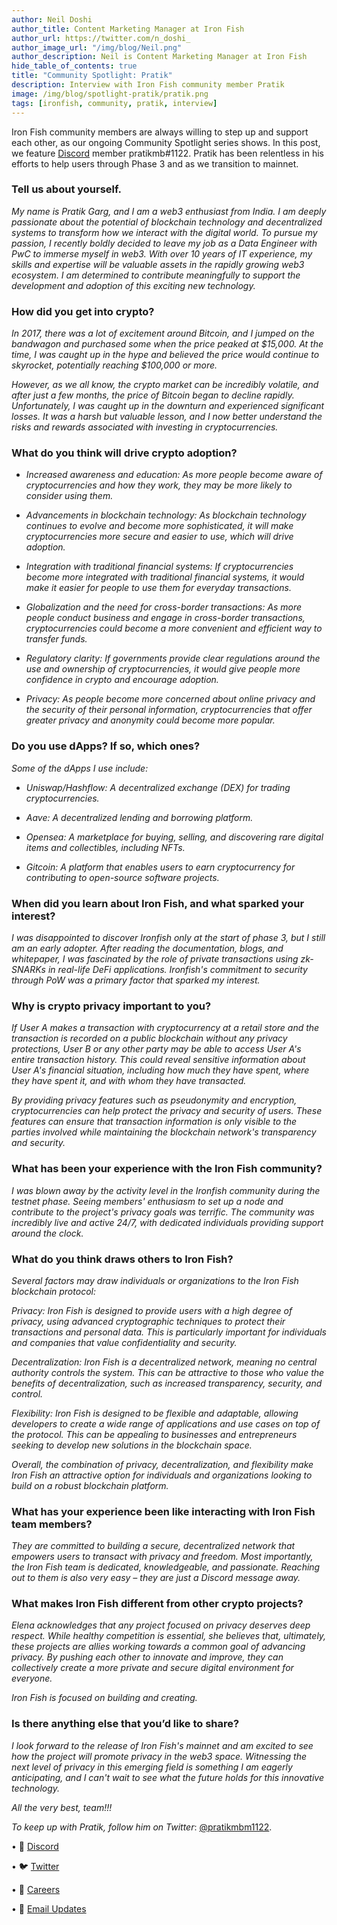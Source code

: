```yaml
---
author: Neil Doshi
author_title: Content Marketing Manager at Iron Fish
author_url: https://twitter.com/n_doshi_
author_image_url: "/img/blog/Neil.png"
author_description: Neil is Content Marketing Manager at Iron Fish
hide_table_of_contents: true
title: "Community Spotlight: Pratik"
description: Interview with Iron Fish community member Pratik
image: /img/blog/spotlight-pratik/pratik.png
tags: [ironfish, community, pratik, interview]
---
```


Iron Fish community members are always willing to step up and support each other, as our ongoing Community Spotlight series shows. In this post, we feature [Discord](https://discord.ironfish.network) member pratikmb#1122. Pratik has been relentless in his efforts to help users through Phase 3 and as we transition to mainnet.

### Tell us about yourself.

*My name is Pratik Garg, and I am a web3 enthusiast from India. I am deeply passionate about the potential of blockchain technology and decentralized systems to transform how we interact with the digital world. To pursue my passion, I recently boldly decided to leave my job as a Data Engineer with PwC to immerse myself in web3. With over 10 years of IT experience, my skills and expertise will be valuable assets in the rapidly growing web3 ecosystem. I am determined to contribute meaningfully to support the development and adoption of this exciting new technology.*

### How did you get into crypto?

*In 2017, there was a lot of excitement around Bitcoin, and I jumped on the bandwagon and purchased some when the price peaked at $15,000. At the time, I was caught up in the hype and believed the price would continue to skyrocket, potentially reaching $100,000 or more.*

*However, as we all know, the crypto market can be incredibly volatile, and after just a few months, the price of Bitcoin began to decline rapidly. Unfortunately, I was caught up in the downturn and experienced significant losses. It was a harsh but valuable lesson, and I now better understand the risks and rewards associated with investing in cryptocurrencies.*

### What do you think will drive crypto adoption?


-   *Increased awareness and education: As more people become aware of cryptocurrencies and how they work, they may be more likely to consider using them.*
    
-   *Advancements in blockchain technology: As blockchain technology continues to evolve and become more sophisticated, it will make cryptocurrencies more secure and easier to use, which will drive adoption.*
    
-   *Integration with traditional financial systems: If cryptocurrencies become more integrated with traditional financial systems, it would make it easier for people to use them for everyday transactions.*
    
-   *Globalization and the need for cross-border transactions: As more people conduct business and engage in cross-border transactions, cryptocurrencies could become a more convenient and efficient way to transfer funds.*
    
-   *Regulatory clarity: If governments provide clear regulations around the use and ownership of cryptocurrencies, it would give people more confidence in crypto and encourage adoption.*
    
-   *Privacy: As people become more concerned about online privacy and the security of their personal information, cryptocurrencies that offer greater privacy and anonymity could become more popular.*

### Do you use dApps? If so, which ones?

*Some of the dApps I use include:*
-   *Uniswap/Hashflow: A decentralized exchange (DEX) for trading cryptocurrencies.*
    
-   *Aave: A decentralized lending and borrowing platform.*
    
-   *Opensea: A marketplace for buying, selling, and discovering rare digital items and collectibles, including NFTs.*
    
-   *Gitcoin: A platform that enables users to earn cryptocurrency for contributing to open-source software projects.*

### When did you learn about Iron Fish, and what sparked your interest?

*I was disappointed to discover Ironfish only at the start of phase 3, but I still am an early adopter. After reading the documentation, blogs, and whitepaper, I was fascinated by the role of private transactions using zk-SNARKs in real-life DeFi applications. Ironfish's commitment to security through PoW was a primary factor that sparked my interest.*

### Why is crypto privacy important to you?

*If User A makes a transaction with cryptocurrency at a retail store and the transaction is recorded on a public blockchain without any privacy protections, User B or any other party may be able to access User A's entire transaction history. This could reveal sensitive information about User A's financial situation, including how much they have spent, where they have spent it, and with whom they have transacted.*

*By providing privacy features such as pseudonymity and encryption, cryptocurrencies can help protect the privacy and security of users. These features can ensure that transaction information is only visible to the parties involved while maintaining the blockchain network's transparency and security.*

###  What has been your experience with the Iron Fish community?
*I was blown away by the activity level in the Ironfish community during the testnet phase. Seeing members' enthusiasm to set up a node and contribute to the project's privacy goals was terrific. The community was incredibly live and active 24/7, with dedicated individuals providing support around the clock.*

###  What do you think draws others to Iron Fish?

*Several factors may draw individuals or organizations to the Iron Fish blockchain protocol:*

*Privacy: Iron Fish is designed to provide users with a high degree of privacy, using advanced cryptographic techniques to protect their transactions and personal data. This is particularly important for individuals and companies that value confidentiality and security.*

*Decentralization: Iron Fish is a decentralized network, meaning no central authority controls the system. This can be attractive to those who value the benefits of decentralization, such as increased transparency, security, and control.*

*Flexibility: Iron Fish is designed to be flexible and adaptable, allowing developers to create a wide range of applications and use cases on top of the protocol. This can be appealing to businesses and entrepreneurs seeking to develop new solutions in the blockchain space.*

*Overall, the combination of privacy, decentralization, and flexibility make Iron Fish an attractive option for individuals and organizations looking to build on a robust blockchain platform.*

###  What has your experience been like interacting with Iron Fish team members?

*They are committed to building a secure, decentralized network that empowers users to transact with privacy and freedom. Most importantly, the Iron Fish team is dedicated, knowledgeable, and passionate. Reaching out to them is also very easy – they are just a Discord message away.*

### What makes Iron Fish different from other crypto projects?

*Elena acknowledges that any project focused on privacy deserves deep respect. While healthy competition is essential, she believes that, ultimately, these projects are allies working towards a common goal of advancing privacy. By pushing each other to innovate and improve, they can collectively create a more private and secure digital environment for everyone.*

*Iron Fish is focused on building and creating.*

### Is there anything else that you’d like to share?

*I look forward to the release of Iron Fish's mainnet and am excited to see how the project will promote privacy in the web3 space. Witnessing the next level of privacy in this emerging field is something I am eagerly anticipating, and I can't wait to see what the future holds for this innovative technology.*

*All the very best, team!!!*

*To keep up with Pratik, follow him on Twitter*: [@pratikmbm1122](https://twitter.com/pratikmbm1122).

• 🎤 [Discord](https://discord.ironfish.network)

• 🐦 [Twitter](https://twitter.com/ironfishcrypto)

• 🚀 [Careers](https://ironfish.network/careers)

• 📧 [Email Updates](https://ironfish.network/#email-signup)
